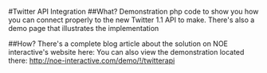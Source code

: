 #Twitter API Integration
##What?
Demonstration php code to show you how you can connect properly to the new Twitter 1.1 API to make.
There's also a demo page that illustrates the implementation

##How?
There's a complete blog article about the solution on NOE interactive's website here:
You can also view the demonstration located there: http://noe-interactive.com/demo/!/twitterapi